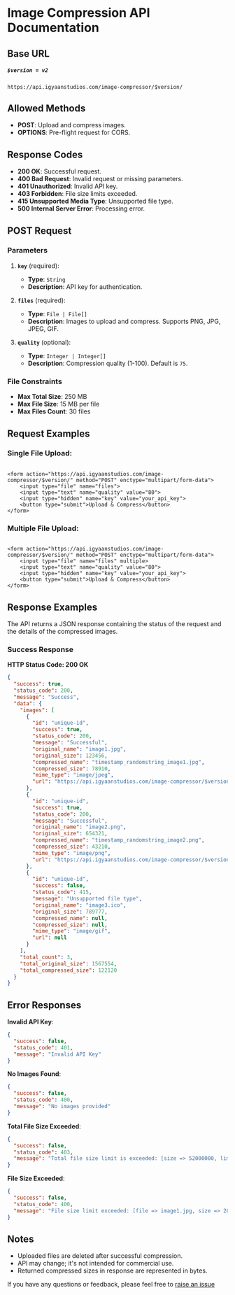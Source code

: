 # Image Compression API Documentation

## Base URL

##### `$version = v2`

```angular17svg
https://api.igyaanstudios.com/image-compressor/$version/
```

## Allowed Methods

- **POST**: Upload and compress images.
- **OPTIONS**: Pre-flight request for CORS.

## Response Codes

- **200 OK**: Successful request.
- **400 Bad Request**: Invalid request or missing parameters.
- **401 Unauthorized**: Invalid API key.
- **403 Forbidden**: File size limits exceeded.
- **415 Unsupported Media Type**: Unsupported file type.
- **500 Internal Server Error**: Processing error.

## POST Request

### Parameters

1. **`key`** (required):
    - **Type**: `String`
    - **Description**: API key for authentication.

2. **`files`** (required):
    - **Type**: `File | File[]`
    - **Description**: Images to upload and compress. Supports PNG, JPG, JPEG, GIF.

3. **`quality`** (optional):
    - **Type**: `Integer | Integer[]`
    - **Description**: Compression quality (1-100). Default is `75`.

### File Constraints

- **Max Total Size**: 250 MB
- **Max File Size**: 15 MB per file
- **Max Files Count**: 30 files

## Request Examples

### Single File Upload:

```angular2html

<form action="https://api.igyaanstudios.com/image-compressor/$version/" method="POST" enctype="multipart/form-data">
    <input type="file" name="files">
    <input type="text" name="quality" value="80">
    <input type="hidden" name="key" value="your_api_key">
    <button type="submit">Upload & Compress</button>
</form>
```

### Multiple File Upload:

```angular2html

<form action="https://api.igyaanstudios.com/image-compressor/$version/" method="POST" enctype="multipart/form-data">
    <input type="file" name="files" multiple>
    <input type="text" name="quality" value="80">
    <input type="hidden" name="key" value="your_api_key">
    <button type="submit">Upload & Compress</button>
</form>
```

## Response Examples

The API returns a JSON response containing the status of the request and the details of the compressed images.

### Success Response

**HTTP Status Code: 200 OK**

```json
{
  "success": true,
  "status_code": 200,
  "message": "Success",
  "data": {
    "images": [
      {
        "id": "unique-id",
        "success": true,
        "status_code": 200,
        "message": "Successful",
        "original_name": "image1.jpg",
        "original_size": 123456,
        "compressed_name": "timestamp_randomstring_image1.jpg",
        "compressed_size": 78910,
        "mime_type": "image/jpeg",
        "url": "https://api.igyaanstudios.com/image-compressor/$version/downloads/?file=compressed_image1.jpg"
      },
      {
        "id": "unique-id",
        "success": true,
        "status_code": 200,
        "message": "Successful",
        "original_name": "image2.png",
        "original_size": 654321,
        "compressed_name": "timestamp_randomstring_image2.png",
        "compressed_size": 43210,
        "mime_type": "image/png",
        "url": "https://api.igyaanstudios.com/image-compressor/$version/downloads/?file=compressed_image2.png"
      },
      {
        "id": "unique-id",
        "success": false,
        "status_code": 415,
        "message": "Unsupported file type",
        "original_name": "image3.ico",
        "original_size": 789777,
        "compressed_name": null,
        "compressed_size": null,
        "mime_type": "image/gif",
        "url": null
      }
    ],
    "total_count": 3,
    "total_original_size": 1567554,
    "total_compressed_size": 122120
  }
}

```

## Error Responses

**Invalid API Key**:

```json
{
  "success": false,
  "status_code": 401,
  "message": "Invalid API Key"
}
```

**No Images Found**:

```json
{
  "success": false,
  "status_code": 400,
  "message": "No images provided"
}
```

**Total File Size Exceeded**:

```json
{
  "success": false,
  "status_code": 403,
  "message": "Total file size limit is exceeded: [size => 52000000, limit => 250000000]"
}

```

**File Size Exceeded**:

```json
{
  "success": false,
  "status_code": 400,
  "message": "File size limit exceeded: [file => image1.jpg, size => 20000000, limit => 10000000]"
}
```

## Notes

- Uploaded files are deleted after successful compression.
- API may change; it's not intended for commercial use.
- Returned compressed sizes in response are represented in bytes.

If you have any questions or feedback, please feel free
to [raise an issue](https://github.com/akshayraj-1/ImageCompressor/issues)